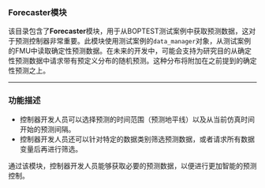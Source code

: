 ### **Forecaster模块**

该目录包含了**Forecaster**模块，用于从BOPTEST测试案例中获取预测数据，这对于预测控制器非常重要。此模块使用测试案例的`data_manager`对象，从测试案例的FMU中读取确定性预测数据。在未来的开发中，可能会支持为研究目的从确定性预测数据中请求带有预定义分布的随机预测。这种分布将附加在之前提到的确定性预测之上。

---

### **功能描述**

- 控制器开发人员可以选择预测的时间范围（预测地平线）以及从当前仿真时间开始的预测间隔。
- 控制器开发人员还可以针对特定的数据类别筛选预测数据，或者请求所有数据变量后再进行筛选。

通过该模块，控制器开发人员能够获取必要的预测数据，以便进行更加智能的预测控制。